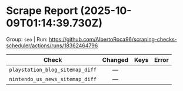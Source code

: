 # Scrape Report (2025-10-09T01:14:39.730Z)

Group: `seo`  |  Run: https://github.com/AlbertoRoca96/scraping-checks-scheduler/actions/runs/18362464796

| Check | Changed | Keys | Error |
|---|:---:|:--|:--|
| `playstation_blog_sitemap_diff` | — |  |  |
| `nintendo_us_news_sitemap_diff` | — |  |  |
